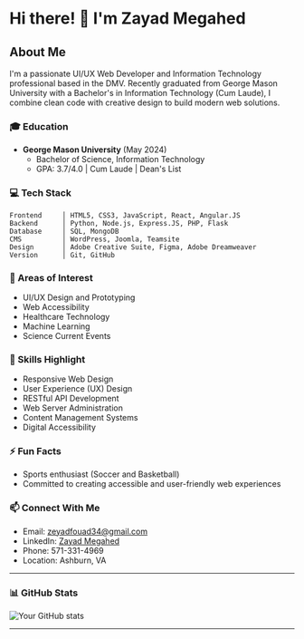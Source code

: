# Hi there! 👋 I'm Zayad Megahed

## About Me
I'm a passionate UI/UX Web Developer and Information Technology professional based in the DMV. Recently graduated from George Mason University with a Bachelor's in Information Technology (Cum Laude),  I combine clean code with creative design to build modern web solutions.

### 🎓 Education
- **George Mason University** (May 2024)
  - Bachelor of Science, Information Technology
  - GPA: 3.7/4.0 | Cum Laude | Dean's List

### 💻 Tech Stack
```text
Frontend     │ HTML5, CSS3, JavaScript, React, Angular.JS
Backend      │ Python, Node.js, Express.JS, PHP, Flask
Database     │ SQL, MongoDB
CMS          │ WordPress, Joomla, Teamsite
Design       │ Adobe Creative Suite, Figma, Adobe Dreamweaver
Version      │ Git, GitHub
```

### 🌱 Areas of Interest
- UI/UX Design and Prototyping
- Web Accessibility
- Healthcare Technology
- Machine Learning
- Science Current Events

### 🎯 Skills Highlight
- Responsive Web Design
- User Experience (UX) Design
- RESTful API Development
- Web Server Administration
- Content Management Systems
- Digital Accessibility

### ⚡ Fun Facts
- Sports enthusiast (Soccer and Basketball)
- Committed to creating accessible and user-friendly web experiences

### 📫 Connect With Me
- Email: zeyadfouad34@gmail.com
- LinkedIn: [Zayad Megahed](https://www.linkedin.com/in/zeyad-megahed)
- Phone: 571-331-4969
- Location: Ashburn, VA

---

### 📊 GitHub Stats
![Your GitHub stats](https://github-readme-stats.vercel.app/api?username=zmegahed&show_icons=true&theme=radical)

---
